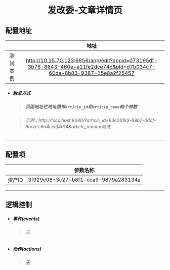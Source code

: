 <h1 align="center">发改委-文章详情页</h1>

## 配置地址

|          |                             地址                             |
| :------: | :----------------------------------------------------------: |
| 测试案例 | http://10.15.70.123:6856/app/edit?appid=073195df-3b76-8643-460e-e11fe2dce74d&pId=d7b034c7-60de-8b83-9387-15e8a2f25457 |

- ##### 触发方式

  > ##### 页面地址栏地址携带`article_id`和`article_name`两个参数

  > ###### 示例：http://localhost:8080/?article_id=63e26183-89b7-4daf-9acb-c6a4ceef4014&article_name=测试


------



## 配置项

|        |               参数名称               |
| :----: | :----------------------------------: |
| 资产ID | 3f929e08-3c27-b8f1-cca9-9879a283134a |

------



## 逻辑控制

- ##### 事件(events)

  > ###### 无

- ##### 动作(actions)

  > ##### 无
  


